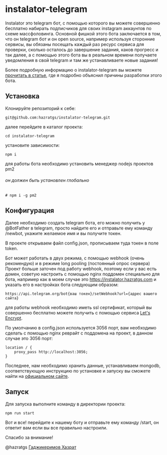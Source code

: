 # instalator-telegram
Instalator это telegram бот, с помощью которого вы можете совершенно бесплатно набирать подписчиков для своих instagram аккаунтов по схеме массфоловинга.
Основной фишкой этого бота заключается в том, что он telegram бот и он open source, например используя сторонние сервисы, вы обязаны посещать каждый раз ресурс сервиса для проверки, сколько осталось до завершение задания, каков прогресс и так далее, а с помощью этого бота вы в реальном времени получаете уведомления в свой telegram и там же устанавливаете новые задания!

Более подробную информацию о instalator-telegram вы можете [прочитать в статье](https://habr.com/post/355014/), где я подробно объяснил причины разработки этого бота.

## Установка
Клонируйте репозиторий к себе:

    git@github.com:hazratgs/instalator-telegram.git
далее перейдите в каталог проекта:

    cd instalator-telegram
  установите зависимости:
  

    npm i
для работы бота необходимо установить менеджер nodejs проектов pm2

###### *он должен быть установлен глобально*

    # npm i -g pm2

## Конфигурация
Далее необходимо создать telegram бота, его можно получить у @BotFather в telegram, просто найдите его и отправьте ему команду /newbot, укажите желаемое имя и вы получите токен.

В проекте открываем файл config.json, прописываем туда токен в поле token.

Бот может работать в двух режима, с помощью webhook (очень рекомендую) и в режиме long pooling (постоянный опрос сервера)
Проект больше заточен под работу webhook, поэтому если у вас есть домен, советую настроить с помощью nginx поддомен специально для бота, например как в моем случае это https://instalator.hazratgs.com и указать его в настройках бота следующим образом:

    https://api.telegram.org/bot{ваш токен}/setWebhook?url={адрес вашего сайта}
для работы webhook необходимо иметь ssl сертификат, который вы совершенно бесплатно можете получить с помощью сервиса [Let's Encrypt](https://letsencrypt.org/).

По умолчанию в config.json используется 3056 порт, вам необходимо сделать с помощью nginx реврайт с поддомена на проект, в данном случае это 3056 порт:
 

    location / {
        proxy_pass http://localhost:3056;
    }

Последнее, нам необходимо хранить данные, устанавливаем mongodb, соответствующую инструкцию по установке и запуску вы сможете найти на [официальном сайте](https://www.mongodb.com/).

## Запуск
Для запуска выполните команду в директории проекта:

    npm run start
Вот и все! перейдите к нашему боту и отправьте ему команду /start, он ответит вам если вы все правильно настроили. 

Спасибо за внимание! 

@hazratgs
[Гаджикеримов Хазрат](https://hazratgs.com/)
